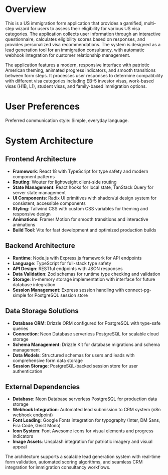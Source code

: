 # Overview

This is a US immigration form application that provides a gamified, multi-step wizard for users to assess their eligibility for various US visa categories. The application collects user information through an interactive questionnaire, calculates eligibility scores based on responses, and provides personalized visa recommendations. The system is designed as a lead generation tool for an immigration consultancy, with automatic webhook integration for customer relationship management.

The application features a modern, responsive interface with patriotic American theming, animated progress indicators, and smooth transitions between form steps. It processes user responses to determine compatibility with different visa categories including EB-5 investor visas, work-based visas (H1B, L1), student visas, and family-based immigration options.

# User Preferences

Preferred communication style: Simple, everyday language.

# System Architecture

## Frontend Architecture
- **Framework**: React 18 with TypeScript for type safety and modern component patterns
- **Routing**: Wouter for lightweight client-side routing
- **State Management**: React hooks for local state, TanStack Query for server state management
- **UI Components**: Radix UI primitives with shadcn/ui design system for consistent, accessible components
- **Styling**: Tailwind CSS with custom CSS variables for theming and responsive design
- **Animations**: Framer Motion for smooth transitions and interactive animations
- **Build Tool**: Vite for fast development and optimized production builds

## Backend Architecture
- **Runtime**: Node.js with Express.js framework for API endpoints
- **Language**: TypeScript for full-stack type safety
- **API Design**: RESTful endpoints with JSON responses
- **Data Validation**: Zod schemas for runtime type checking and validation
- **Storage**: In-memory storage implementation with interface for future database integration
- **Session Management**: Express session handling with connect-pg-simple for PostgreSQL session store

## Data Storage Solutions
- **Database ORM**: Drizzle ORM configured for PostgreSQL with type-safe queries
- **Connection**: Neon Database serverless PostgreSQL for scalable cloud storage
- **Schema Management**: Drizzle Kit for database migrations and schema management
- **Data Models**: Structured schemas for users and leads with comprehensive form data storage
- **Session Storage**: PostgreSQL-backed session store for user authentication

## External Dependencies
- **Database**: Neon Database serverless PostgreSQL for production data storage
- **Webhook Integration**: Automated lead submission to CRM system (n8n webhook endpoint)
- **Font Loading**: Google Fonts integration for typography (Inter, DM Sans, Fira Code, Geist Mono)
- **Icon System**: Font Awesome icons for visual elements and progress indicators
- **Image Assets**: Unsplash integration for patriotic imagery and visual appeal

The architecture supports a scalable lead generation system with real-time form validation, automated scoring algorithms, and seamless CRM integration for immigration consultancy workflows.